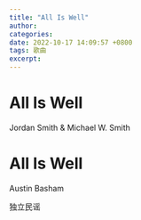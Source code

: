 ```yaml
---
title: "All Is Well"
author: 
categories: 
date: 2022-10-17 14:09:57 +0800
tags: 歌曲
excerpt: 
---
```



# All Is Well



Jordan Smith & Michael W. Smith



# All Is Well

Austin Basham

独立民谣





